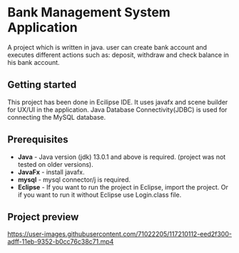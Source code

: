 # Bank Management System Application
A project which is written in java. user can create bank account and executes different actions such as: deposit, withdraw and check balance in his bank account.

## Getting started
This project has been done in Ecilipse IDE. It uses javafx and scene builder for UX/UI in the application. Java Database Connectivity(JDBC) is used for connecting the MySQL database.

## Prerequisites
 * **Java** - Java version (jdk) 13.0.1 and above is required. (project was not tested on older versions).
 * **JavaFx** - install javafx.
* **mysql** - mysql connector/j is required.
* **Eclipse** - If you want to run the project in Eclipse, import the project. Or if you want to run it without Eclipse use Login.class file.

## Project preview

https://user-images.githubusercontent.com/71022205/117210112-eed2f300-adff-11eb-9352-b0cc76c38c71.mp4


